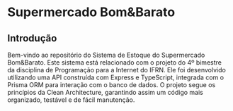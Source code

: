 # Supermercado Bom&Barato

<h2>Introdução</h2>
<p>
  Bem-vindo ao repositório do Sistema de Estoque do Supermercado Bom&Barato. Este sistema está relacionado com o 
  projeto do 4º bimestre da disciplina de Programação para a Internet do IFRN. Ele foi desenvolvido utilizando 
  uma API construída com Express e TypeScript, integrada com o Prisma ORM para interação com o banco de dados. 
  O projeto segue os princípios da Clean Architecture, garantindo assim um código mais organizado, testável e de 
  fácil manutenção.
</p>
